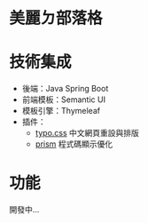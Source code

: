 # 美麗ㄉ部落格

# 技術集成

- 後端：Java Spring Boot
- 前端模板：Semantic UI
- 模板引擎：Thymeleaf
- 插件：
  - [typo.css](https://github.com/sofish/typo.css) 中文網頁重設與排版
  - [prism](https://github.com/PrismJS/prism) 程式碼顯示優化

# 功能

開發中...